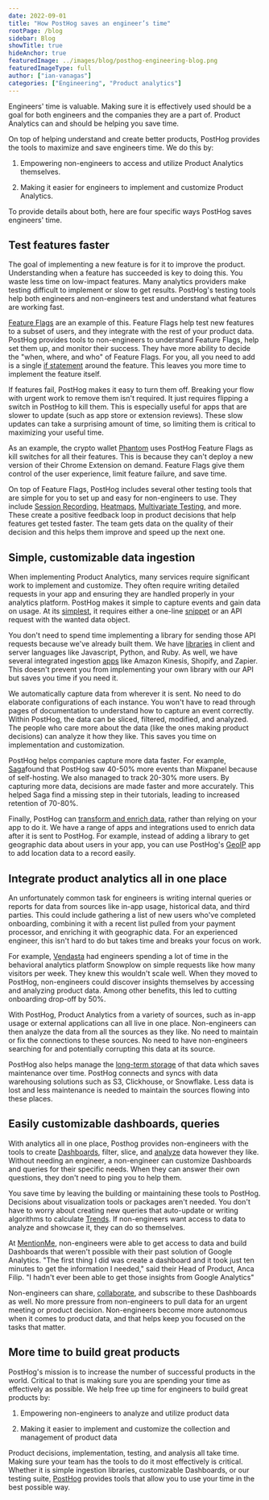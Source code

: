 ```yaml
---
date: 2022-09-01
title: "How PostHog saves an engineer’s time"
rootPage: /blog
sidebar: Blog
showTitle: true
hideAnchor: true
featuredImage: ../images/blog/posthog-engineering-blog.png
featuredImageType: full
author: ["ian-vanagas"]
categories: ["Engineering", "Product analytics"]
---
```


Engineers' time is valuable. Making sure it is effectively used should be a goal for both engineers and the companies they are a part of. Product Analytics can and should be helping you save time.

On top of helping understand and create better products, PostHog provides the tools to maximize and save engineers time. We do this by:

1.  Empowering non-engineers to access and utilize Product Analytics themselves.

2.  Making it easier for engineers to implement and customize Product Analytics.

To provide details about both, here are four specific ways PostHog saves engineers' time.

## Test features faster

The goal of implementing a new feature is for it to improve the product. Understanding when a feature has succeeded is key to doing this. You waste less time on low-impact features. Many analytics providers make testing difficult to implement or slow to get results. PostHog's testing tools help both engineers and non-engineers test and understand what features are working fast.

[Feature Flags](https://posthog.com/product/feature-flags) are an example of this. Feature Flags help test new features to a subset of users, and they integrate with the rest of your product data. PostHog provides tools to non-engineers to understand Feature Flags, help set them up, and monitor their success. They have more ability to decide the "when, where, and who" of Feature Flags. For you, all you need to add is a single [if statement](https://posthog.com/manual/feature-flags#implementing-the-feature-flag) around the feature. This leaves you more time to implement the feature itself.

If features fail, PostHog makes it easy to turn them off. Breaking your flow with urgent work to remove them isn't required. It just requires flipping a switch in PostHog to kill them. This is especially useful for apps that are slower to update (such as app store or extension reviews). These slow updates can take a surprising amount of time, so limiting them is critical to maximizing your useful time.

As an example, the crypto wallet [Phantom](https://posthog.com/customers/phantom) uses PostHog Feature Flags as kill switches for all their features. This is because they can't deploy a new version of their Chrome Extension on demand. Feature Flags give them control of the user experience, limit feature failure, and save time.

On top of Feature Flags, PostHog includes several other testing tools that are simple for you to set up and easy for non-engineers to use. They include [Session Recording](https://posthog.com/product/session-recording), [Heatmaps](https://posthog.com/product/heatmaps), [Multivariate Testing](https://posthog.com/product/experimentation-suite), and more. These create a positive feedback loop in product decisions that help features get tested faster. The team gets data on the quality of their decision and this helps them improve and speed up the next one.

## Simple, customizable data ingestion

When implementing Product Analytics, many services require significant work to implement and customize. They often require writing detailed requests in your app and ensuring they are handled properly in your analytics platform. PostHog makes it simple to capture events and gain data on usage. At its [simplest](https://posthog.com/docs/integrate), it requires either a one-line [snippet](https://posthog.com/docs/integrate#snippet) or an API request with the wanted data object.

You don't need to spend time implementing a library for sending those API requests because we've already built them. We have [libraries](https://posthog.com/docs/integrate#libraries) in client and server languages like Javascript, Python, and Ruby. As well, we have several integrated ingestion [apps](https://posthog.com/docs/integrate#apps) like Amazon Kinesis, Shopify, and Zapier. This doesn't prevent you from implementing your own library with our API but saves you time if you need it.

We automatically capture data from wherever it is sent. No need to do elaborate configurations of each instance. You won't have to read through pages of documentation to understand how to capture an event correctly. Within PostHog, the data can be sliced, filtered, modified, and analyzed. The people who care more about the data (like the ones making product decisions) can analyze it how they like. This saves you time on implementation and customization.

PostHog helps companies capture more data faster. For example, [Saga](https://posthog.com/customers/saga)found that PostHog saw 40-50% more events than Mixpanel because of self-hosting. We also managed to track 20-30% more users. By capturing more data, decisions are made faster and more accurately. This helped Saga find a missing step in their tutorials, leading to increased retention of 70-80%. 

Finally, PostHog can [transform and enrich data](https://posthog.com/apps), rather than relying on your app to do it. We have a range of apps and integrations used to enrich data after it is sent to PostHog. For example, instead of adding a library to get geographic data about users in your app, you can use PostHog's [GeoIP](https://posthog.com/apps/geoip-enrichment) app to add location data to a record easily.

## Integrate product analytics all in one place

An unfortunately common task for engineers is writing internal queries or reports for data from sources like in-app usage, historical data, and third parties. This could include gathering a list of new users who've completed onboarding, combining it with a recent list pulled from your payment processor, and enriching it with geographic data. For an experienced engineer, this isn't hard to do but takes time and breaks your focus on work.

For example, [Vendasta](https://posthog.com/customers/vendasta) had engineers spending a lot of time in the behavioral analytics platform Snowplow on simple requests like how many visitors per week. They knew this wouldn't scale well. When they moved to PostHog, non-engineers could discover insights themselves by accessing and analyzing product data. Among other benefits, this led to cutting onboarding drop-off by 50%.

With PostHog, Product Analytics from a variety of sources, such as in-app usage or external applications can all live in one place. Non-engineers can then analyze the data from all the sources as they like. No need to maintain or fix the connections to these sources. No need to have non-engineers searching for and potentially corrupting this data at its source.

PostHog also helps manage the [long-term storage](https://posthog.com/product#data-warehouse) of that data which saves maintenance over time. PostHog connects and syncs with data warehousing solutions such as S3, Clickhouse, or Snowflake. Less data is lost and less maintenance is needed to maintain the sources flowing into these places.

## Easily customizable dashboards, queries

With analytics all in one place, Posthog provides non-engineers with the tools to create [Dashboards](https://posthog.com/product/collaboration), filter, slice, and [analyze](https://posthog.com/product/trends) data however they like. Without needing an engineer, a non-engineer can customize Dashboards and queries for their specific needs. When they can answer their own questions, they don't need to ping you to help them.

You save time by leaving the building or maintaining these tools to PostHog. Decisions about visualization tools or packages aren't needed. You don't have to worry about creating new queries that auto-update or writing algorithms to calculate [Trends](https://posthog.com/product/trends). If non-engineers want access to data to analyze and showcase it, they can do so themselves.

At [MentionMe](https://posthog.com/customers/mention-me), non-engineers were able to get access to data and build Dashboards that weren't possible with their past solution of Google Analytics. "The first thing I did was create a dashboard and it took just ten minutes to get the information I needed," said their Head of Product, Anca Filip. "I hadn't ever been able to get those insights from Google Analytics"

Non-engineers can share, [collaborate](https://posthog.com/product/collaboration), and subscribe to these Dashboards as well. No more pressure from non-engineers to pull data for an urgent meeting or product decision. Non-engineers become more autonomous when it comes to product data, and that helps keep you focused on the tasks that matter.

## More time to build great products

PostHog's mission is to increase the number of successful products in the world. Critical to that is making sure you are spending your time as effectively as possible. We help free up time for engineers to build great products by:

1.  Empowering non-engineers to analyze and utilize product data

2.  Making it easier to implement and customize the collection and management of product data

Product decisions, implementation, testing, and analysis all take time. Making sure your team has the tools to do it most effectively is critical. Whether it is simple ingestion libraries, customizable Dashboards, or our testing suite, [PostHog](https://posthog.com/) provides tools that allow you to use your time in the best possible way.
<NewsletterForm compact />
